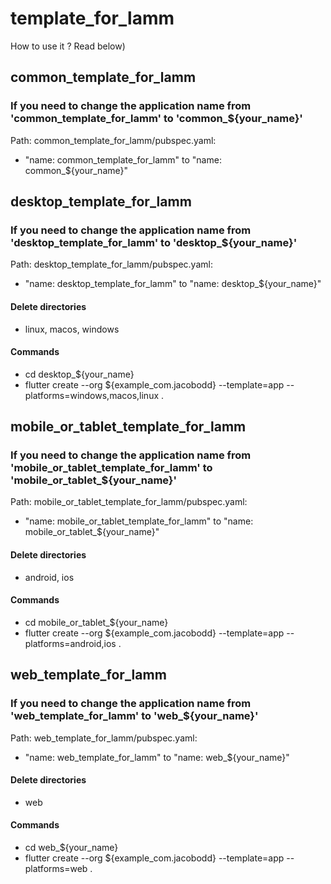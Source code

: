 # template_for_lamm

How to use it ? Read below)

## common_template_for_lamm

### If you need to change the application name from 'common_template_for_lamm' to 'common_${your_name}'

Path: common_template_for_lamm/pubspec.yaml:
- "name: common_template_for_lamm" to "name: common_${your_name}"

## desktop_template_for_lamm

### If you need to change the application name from 'desktop_template_for_lamm' to 'desktop_${your_name}'

Path: desktop_template_for_lamm/pubspec.yaml:
- "name: desktop_template_for_lamm" to "name: desktop_${your_name}"

#### Delete directories

- linux, macos, windows

#### Commands

- cd desktop_${your_name}
- flutter create --org ${example_com.jacobodd} --template=app --platforms=windows,macos,linux .

## mobile_or_tablet_template_for_lamm

### If you need to change the application name from 'mobile_or_tablet_template_for_lamm' to 'mobile_or_tablet_${your_name}'

Path: mobile_or_tablet_template_for_lamm/pubspec.yaml:
- "name: mobile_or_tablet_template_for_lamm" to "name: mobile_or_tablet_${your_name}"

#### Delete directories

- android, ios

#### Commands

- cd mobile_or_tablet_${your_name}
- flutter create --org ${example_com.jacobodd} --template=app --platforms=android,ios .

## web_template_for_lamm

### If you need to change the application name from 'web_template_for_lamm' to 'web_${your_name}'

Path: web_template_for_lamm/pubspec.yaml:
- "name: web_template_for_lamm" to "name: web_${your_name}"

#### Delete directories

- web

#### Commands

- cd web_${your_name}
- flutter create --org ${example_com.jacobodd} --template=app --platforms=web .

